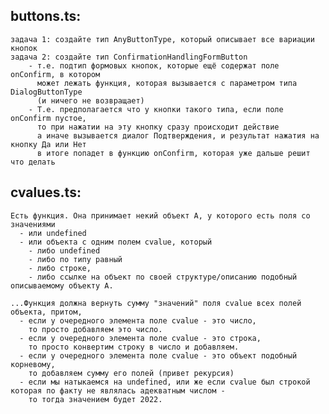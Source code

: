 ## buttons.ts:
    задача 1: создайте тип AnyButtonType, который описывает все вариации кнопок
    задача 2: создайте тип ConfirmationHandlingFormButton
        - т.е. подтип формовых кнопок, которые ещё содержат поле onConfirm, в котором
          может лежать функция, которая вызывается с параметром типа DialogButtonType
          (и ничего не возвращает)
        - Т.е. предполагается что у кнопки такого типа, если поле onConfirm пустое, 
          то при нажатии на эту кнопку сразу происходит действие
          а иначе вызывается диалог Подтверждения, и результат нажатия на кнопку Да или Нет
          в итоге попадет в функцию onConfirm, которая уже дальше решит что делать

## cvalues.ts:
    Есть функция. Она принимает некий объект А, у которого есть поля со значениями
      - или undefined 
      - или объекта с одним полем cvalue, который 
        - либо undefined 
        - либо по типу равный 
        - либо строке, 
        - либо ссылке на объект по своей структуре/описанию подобный описываемому объекту А.

    ...Функция должна вернуть сумму "значений" поля cvalue всех полей объекта, притом,
      - если у очередного элемента поле сvalue - это число, 
        то просто добавляем это число.
      - если у очередного элемента поле сvalue - это строка, 
        то просто конвертим строку в число и добавляем.
      - если у очередного элемента поле cvalue - это объект подобный корневому, 
        то добавляем сумму его полей (привет рекурсия)
      - если мы натыкаемся на undefined, или же если cvalue был строкой которая по факту не являлась адекватным числом - 
        то тогда значением будет 2022.